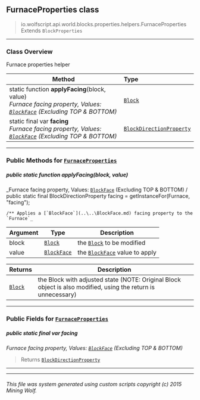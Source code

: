 ## FurnaceProperties __class__

>io.wolfscript.api.world.blocks.properties.helpers.FurnaceProperties
>Extends `BlockProperties`

---

### Class Overview

Furnace properties helper

Method | Type   
--- | :--- 
static function __applyFacing__(block, value) <br> _Furnace facing property, Values: [`BlockFace`](..\..\BlockFace.md) (Excluding TOP & BOTTOM)_ | [`Block`](..\..\Block.md)
static final var __facing__ <br> _Furnace facing property, Values: [`BlockFace`](..\..\BlockFace.md) (Excluding TOP & BOTTOM)_ | [`BlockDirectionProperty`](..\BlockDirectionProperty.md)



---


### Public Methods for [`FurnaceProperties`](FurnaceProperties.md)

##### <a id='applyfacing'></a>public static function __applyFacing__(block, value)

_Furnace facing property, Values: [`BlockFace`](..\..\BlockFace.md) (Excluding TOP & BOTTOM) /
    public static final BlockDirectionProperty facing = getInstanceFor(Furnace, "facing");

    /** Applies a [`BlockFace`](..\..\BlockFace.md) facing property to the `Furnace`_

Argument | Type | Description  
--- | --- | --- 
block | [`Block`](..\..\Block.md) | the [`Block`](..\..\Block.md) to be modified
value | [`BlockFace`](..\..\BlockFace.md) | the [`BlockFace`](..\..\BlockFace.md) value to apply

Returns | Description
--- | --- 
[`Block`](..\..\Block.md) | the Block with adjusted state (NOTE: Original Block object is also modified, using the return is unnecessary)


---

### Public Fields for [`FurnaceProperties`](FurnaceProperties.md)

##### <a id='facing'></a>public static final var __facing__

_Furnace facing property, Values: [`BlockFace`](..\..\BlockFace.md) (Excluding TOP & BOTTOM)_

>Returns
>  [`BlockDirectionProperty`](..\BlockDirectionProperty.md)

---
---


###### This file was system generated using custom scripts copyright (c) 2015 Mining Wolf.
	

